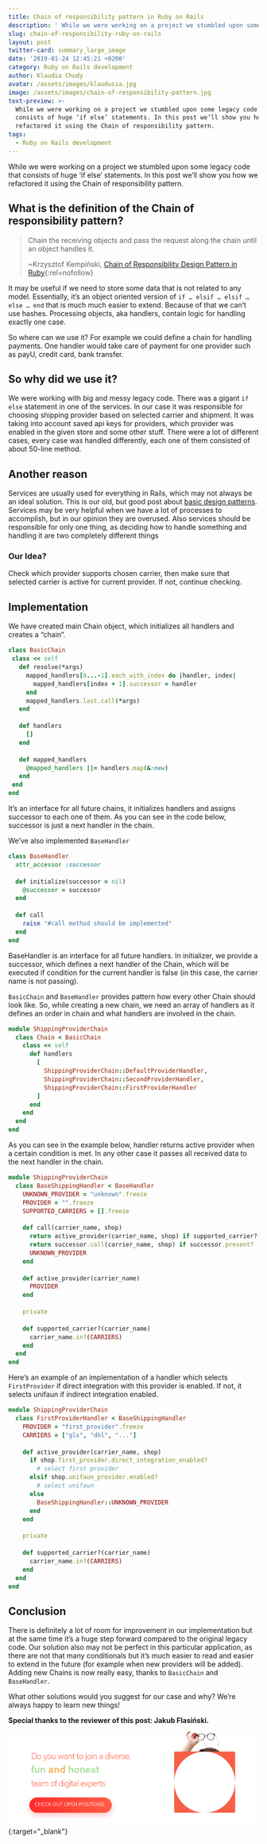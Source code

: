 ```yaml
---
title: Chain of responsibility pattern in Ruby on Rails
description: ' While we were working on a project we stumbled upon some legacy code that consists of huge ‘if else’ statements. In this post we’ll show you how we refactored it using the Chain of responsibility pattern. '
slug: chain-of-responsibility-ruby-on-rails
layout: post
twitter-card: summary_large_image
date: '2019-01-24 12:45:21 +0200'
category: Ruby on Rails development
author: Klaudia Chudy
avatar: /assets/images/klaudusia.jpg
image: /assets/images/chain-of-responsibility-pattern.jpg
text-preview: >-
  While we were working on a project we stumbled upon some legacy code that
  consists of huge ‘if else’ statements. In this post we’ll show you how we
  refactored it using the Chain of responsibility pattern. 
tags:
  - Ruby on Rails development
---
```

While we were working on a project we stumbled upon some legacy code that consists of huge ‘if else’ statements. In this post we’ll show you how we refactored it using the Chain of responsibility pattern. 

## What is the definition of the Chain of responsibility pattern? 

>Chain the receiving objects and pass the request along the chain until an object handles it.
>
>~Krzysztof Kempiński, [Chain of Responsibility Design Pattern in Ruby](https://medium.com/kkempin/chain-of-responsibility-design-pattern-in-ruby-e0b756d4bb3b){:rel=nofollow}

It may be useful if we need to store some data that is not related to any model. Essentially, it’s an object oriented version of `if … elsif … elsif … else … end` that is much much easier to extend. Because of that we can’t use hashes. Processing objects, aka handlers, contain logic for handling exactly one case. 

So where can we use it? For example we could define a chain for handling payments. One handler would take care of payment for one provider such as payU, credit card, bank transfer. 


## So why did we use it?

We were working with big and messy legacy code. There was a gigant `if else` statement in one of the services. In our case it was responsible for choosing shipping provider based on selected carrier and shipment. It was taking into account saved api keys for providers, which provider was enabled in the given store and some other stuff. There were a lot of different cases, every case was handled differently, each one of them consisted of about 50-line method. 


## Another reason

Services are usually used for everything in Rails, which may not always be an ideal solution. This is our old, but good post about [basic design patterns](https://naturaily.com/blog/ruby-on-rails-design-patterns). Services may be very helpful when we have a lot of processes to accomplish, but in our opinion they are overused. Also services should be responsible for only one thing, as deciding how to handle something and handling it are two completely different things


### Our Idea?
Check which provider supports chosen carrier, then make sure that selected carrier is active for current provider. If not, continue checking. 

## Implementation
We have created main Chain object, which initializes all handlers and creates a “chain”. 

```ruby
class BasicChain
 class << self
   def resolve(*args)
     mapped_handlers[0...-1].each_with_index do |handler, index|
       mapped_handlers[index + 1].successor = handler
     end
     mapped_handlers.last.call(*args)
   end

   def handlers
     []
   end

   def mapped_handlers
     @mapped_handlers ||= handlers.map(&:new)
   end
 end
end
```

It’s an interface for all future chains, it initializes handlers and assigns successor to each one of them. As you can see in the code below, successor is just a next handler in the chain.

We’ve also implemented `BaseHandler`

```ruby
class BaseHandler
  attr_accessor :successor

  def initialize(successor = nil)
    @successor = successor
  end

  def call
    raise "#call method should be implemented"
  end
end
```

BaseHandler is an interface for all future handlers. In initializer, we provide a successor, which defines a next handler of the Chain, which will be executed if condition for the current handler is false (in this case, the carrier name is not passing).

`BasicChain` and `BaseHandler` provides pattern how every other Chain should look like. So, while creating a new chain, we need an array of handlers as it defines an order in chain and what handlers are involved in the chain.

```ruby
module ShippingProviderChain
  class Chain < BasicChain
    class << self
      def handlers
        [
          ShippingProviderChain::DefaultProviderHandler,
          ShippingProviderChain::SecondProviderHandler,
          ShippingProviderChain::FirstProviderHandler
        ]
      end
    end
  end
end
```

As you can see in the example below, handler returns active provider when a certain condition is met. In any other case it passes all received data to the next handler in the chain.

```ruby
module ShippingProviderChain
  class BaseShippingHandler < BaseHandler
    UNKNOWN_PROVIDER = "unknown".freeze
    PROVIDER = "".freeze
    SUPPORTED_CARRIERS = [].freeze

    def call(carrier_name, shop)
      return active_provider(carrier_name, shop) if supported_carrier?(carrier_name)
      return successor.call(carrier_name, shop) if successor.present?
      UNKNOWN_PROVIDER
    end

    def active_provider(carrier_name)
      PROVIDER
    end

    private

    def supported_carrier?(carrier_name)
      carrier_name.in?(CARRIERS)
    end
  end
end
```

Here’s an example of an implementation of a handler which selects `FirstProvider` if direct integration with this provider is enabled. If not, it selects unifaun if indirect integration enabled.

```ruby
module ShippingProviderChain
  class FirstProviderHandler < BaseShippingHandler
    PROVIDER = "first_provider".freeze
    CARRIERS = ["gls", "dhl", "..."]

    def active_provider(carrier_name, shop)
      if shop.first_provider.direct_integration_enabled?
        # select first provider
      elsif shop.unifaun_provider.enabled?
        # select unifaun
      else
        BaseShippingHandler::UNKNOWN_PROVIDER
      end
    end

    private

    def supported_carrier?(carrier_name)
      carrier_name.in?(CARRIERS)
    end
  end
end
```

## Conclusion

There is definitely a lot of room for improvement in our implementation but at the same time it’s a huge step forward compared to the original legacy code. Our solution also may not be perfect in this particular application, as there are not that many conditionals but it’s much easier to read and easier to extend in the future (for example when new providers will be added). Adding new Chains is now really easy, thanks to `BasicChain` and `BaseHandler`. 

What other solutions would you suggest for our case and why? We’re always happy to learn new things! 

**Special thanks to the reviewer of this post: Jakub Flasiński.**

[![Check out open possitions](/assets/images/join-the-team.png)](https://naturaily.com/careers){:target="_blank"}

